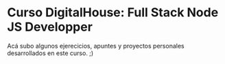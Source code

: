 ﻿# Curso DigitalHouse: Full Stack Node JS Developper
 
 Acá subo algunos ejerecicios, apuntes y proyectos personales desarrollados en este curso. ;)
